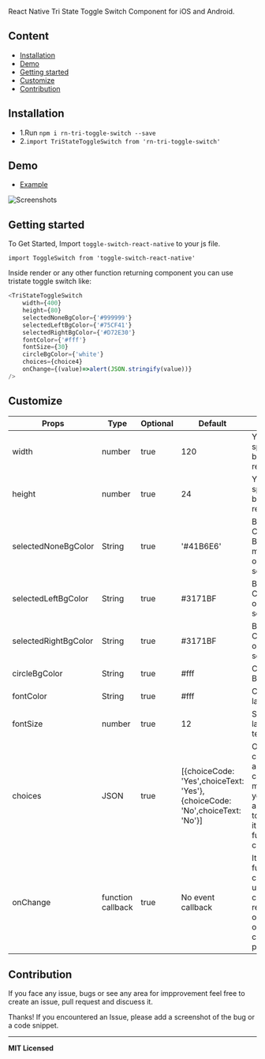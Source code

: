 React Native Tri State Toggle Switch Component for iOS and Android.

## Content

- [Installation](#installation)
- [Demo](#demo)
- [Getting started](#getting-started)
- [Customize](#Customize)
- [Contribution](#contribution)

## Installation

* 1.Run `npm i rn-tri-toggle-switch --save`
* 2.`import TriStateToggleSwitch from 'rn-tri-toggle-switch'`    

## Demo  
* [Example](https://github.com/summerfed/rn-tri-toggle-switch/blob/master/demo/rn-tri-toggle-switch-demo.js)

![Screenshots](https://github.com/summerfed/rn-tri-toggle-switch/blob/master/demo/rn-tri-toggle-switch-demo.gif?raw=true)


## Getting started  

To Get Started, Import `toggle-switch-react-native` to your js file.   

`import ToggleSwitch from 'toggle-switch-react-native'`  

Inside render or any other function returning component you can use tristate toggle switch like:

```javascript
<TriStateToggleSwitch 
    width={400} 
    height={80} 
    selectedNoneBgColor={'#999999'}
    selectedLeftBgColor={'#75CF41'}
    selectedRightBgColor={'#D72E30'}
    fontColor={'#fff'}
    fontSize={30}
    circleBgColor={'white'}
    choices={choice4}
    onChange={(value)=>alert(JSON.stringify(value))}
/>
```

## Customize 

Props              | Type     | Optional | Default     | Description
----------------- | -------- | -------- | ----------- | -----------
width  | number  | true | 120  |   You can specify width based on your requirements
height | number |true |  24 | You can specify height based on your requirements
selectedNoneBgColor  |  String | true | '#41B6E6' | Background Color if Circle Button is in the middle, or no option is selected
selectedLeftBgColor | String| true |  #3171BF | Background Color if Left option is selected
selectedRightBgColor | String | true | #3171BF  | Background Color if Right option is selected
circleBgColor | String | true | #fff  | Color of Circle Button
fontColor | String | true |  #fff |  Color of toggle label text
fontSize | number | true |  12 | Size of toggle label textcomponent 
choices | JSON | true |  [{choiceCode: 'Yes',choiceText: 'Yes'}, {choiceCode: 'No',choiceText: 'No'}] | Only the choiceCode and choiceText is mandatory, you can add any property to your JSON, it will return on function callback.
onChange | function callback | true |  No event callback | It will call the function callback on user selection change, it will return JSON option based on selected choice property
## Contribution

If you face any issue, bugs or see any area for impprovement feel free to create an issue, pull request and discuess it.

Thanks!
If you encountered an Issue, please add a screenshot of the bug or a code snippet.

---

**MIT Licensed**